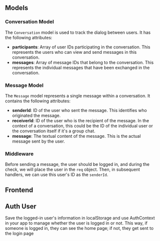 ## Models

### Conversation Model

The `Conversation` model is used to track the dialog between users. It has the following attributes:

- **participants**: Array of user IDs participating in the conversation. This represents the users who can view and send messages in this conversation.
- **messages**: Array of message IDs that belong to the conversation. This represents the individual messages that have been exchanged in the conversation.

### Message Model

The `Message` model represents a single message within a conversation. It contains the following attributes:

- **senderId**: ID of the user who sent the message. This identifies who originated the message.
- **receiverId**: ID of the user who is the recipient of the message. In the context of a conversation, this could be the ID of the individual user or the conversation itself if it's a group chat.
- **message**: The textual content of the message. This is the actual message sent by the user.

### Middleware

Before sending a message, the user should be logged in, and during the check, we will place the user in the `req` object. Then, in subsequent handlers, we can use this user's ID as the `senderId`.

## Frontend

## Auth User

Save the logged-in user's information in localStorage and use AuthContext in your app to manage whether the user is logged in or not. This way, if someone is logged in, they can see the home page; if not, they get sent to the login page
